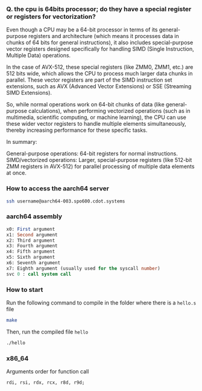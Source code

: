 ### Q. the cpu is 64bits processor; do they have a special register or registers for vectorization?

Even though a CPU may be a 64-bit processor in terms of its general-purpose registers and architecture (which means it processes data in chunks of 64 bits for general instructions), it also includes special-purpose vector registers designed specifically for handling SIMD (Single Instruction, Multiple Data) operations.

In the case of AVX-512, these special registers (like ZMM0, ZMM1, etc.) are 512 bits wide, which allows the CPU to process much larger data chunks in parallel. These vector registers are part of the SIMD instruction set extensions, such as AVX (Advanced Vector Extensions) or SSE (Streaming SIMD Extensions).

So, while normal operations work on 64-bit chunks of data (like general-purpose calculations), when performing vectorized operations (such as in multimedia, scientific computing, or machine learning), the CPU can use these wider vector registers to handle multiple elements simultaneously, thereby increasing performance for these specific tasks.

In summary:

General-purpose operations: 64-bit registers for normal instructions.
SIMD/vectorized operations: Larger, special-purpose registers (like 512-bit ZMM registers in AVX-512) for parallel processing of multiple data elements at once.


### How to access the aarch64 server

```bash
ssh username@aarch64-003.spo600.cdot.systems
```

### aarch64 assembly
```sql
x0: First argument
x1: Second argument
x2: Third argument
x3: Fourth argument
x4: Fifth argument
x5: Sixth argument
x6: Seventh argument
x7: Eighth argument (usually used for the syscall number)
svc 0 : call system call
```
### How to start
Run the following command to compile in the folder where there is a `hello.s` file

```bash
make
```

Then, run the compiled file `hello`
```bash
./hello
```

### x86_64
Arguments order for function call
```sql
rdi, rsi, rdx, rcx, r8d, r9d;
```